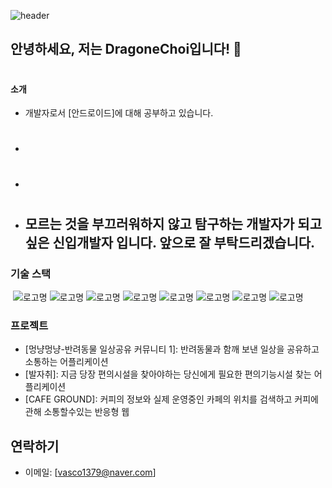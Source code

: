 ![header](https://capsule-render.vercel.app/api?type=wave&color=auto&height=300&section=header&text=DragoneChoi&fontSize=90)
## 안녕하세요, 저는 DragoneChoi입니다! 👋
#
#

#### 소개
- 개발자로서 [안드로이드]에 대해 공부하고 있습니다.
- #
- #
- ## 모르는 것을 부끄러워하지 않고 탐구하는 개발자가 되고싶은 신입개발자 입니다. 앞으로 잘 부탁드리겠습니다.


### 기술 스택
![](  )    ![로고명](https://img.shields.io/badge/코틀린-violet.svg?&style=for-the-badge&logo=Kotlin&logoColor=%123456) ![로고명](https://img.shields.io/badge/Android-Green.svg?&style=for-the-badge&logo=Android&logoColor=%123456) ![로고명](https://img.shields.io/badge/JAVA-black.svg?&style=for-the-badge&logo=java&logoColor=%123456) ![로고명](https://img.shields.io/badge/C-yellow.svg?&style=for-the-badge&logo=c&logoColor=%123456) ![로고명](https://img.shields.io/badge/Javascript-pink.svg?&style=for-the-badge&logo=javaScript&logoColor=%123456) ![로고명](https://img.shields.io/badge/PHP-gray.svg?&style=for-the-badge&logo=PHP&logoColor=%123456) ![로고명](https://img.shields.io/badge/HTML-brown.svg?&style=for-the-badge&logo=html5&logoColor=%123456) ![로고명](https://img.shields.io/badge/C++-white.svg?&style=for-the-badge&logo=c++&logoColor=%1125ab)

### 프로젝트
- [멍냥멍냥-반려동물 일상공유 커뮤니티 1]: 반려동물과 함깨 보낸 일상을 공유하고 소통하는 어플리케이션
- [발자취]: 지금 당장 편의시설을 찾아야하는 당신에게 필요한 편의기능시설 찾는 어플리케이션
- [CAFE GROUND]: 커피의 정보와 실제 운영중인 카페의 위치를 검색하고 커피에 관해 소통할수있는 반응형 웹

## 연락하기
- 이메일: [vasco1379@naver.com]


